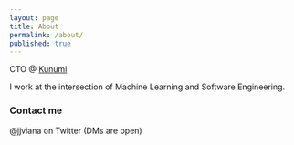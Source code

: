 ```yaml
---
layout: page
title: About
permalink: /about/
published: true
---
```


CTO @ [Kunumi](https://kunumi.ai)

I work at the intersection of Machine Learning and Software Engineering.

### Contact me

@jjviana on Twitter (DMs are open)
